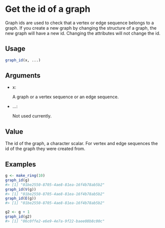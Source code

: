 # Get the id of a graph

Graph ids are used to check that a vertex or edge sequence belongs to a
graph. If you create a new graph by changing the structure of a graph,
the new graph will have a new id. Changing the attributes will not
change the id.

## Usage

``` r
graph_id(x, ...)
```

## Arguments

- x:

  A graph or a vertex sequence or an edge sequence.

- ...:

  Not used currently.

## Value

The id of the graph, a character scalar. For vertex and edge sequences
the id of the graph they were created from.

## Examples

``` r
g <- make_ring(10)
graph_id(g)
#> [1] "01be2550-8705-4ae8-81ea-16f4b78ab5b2"
graph_id(V(g))
#> [1] "01be2550-8705-4ae8-81ea-16f4b78ab5b2"
graph_id(E(g))
#> [1] "01be2550-8705-4ae8-81ea-16f4b78ab5b2"

g2 <- g + 1
graph_id(g2)
#> [1] "06c0ffe2-e6e9-4e7a-9f22-baee08b8c00c"
```
